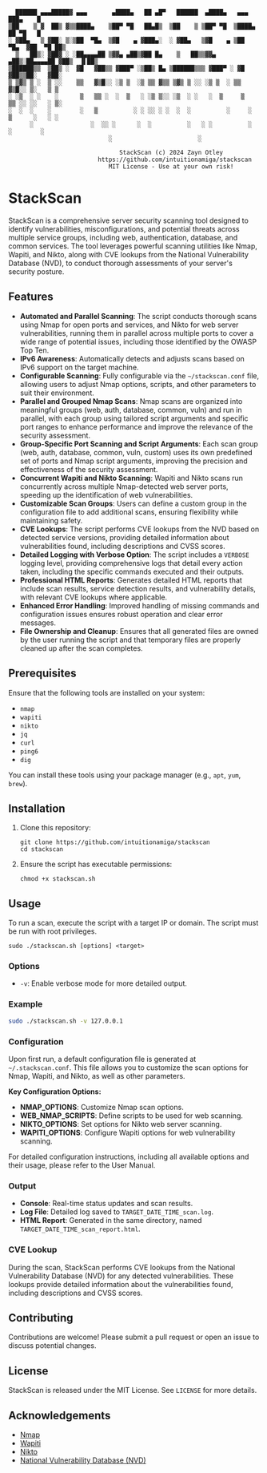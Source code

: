       ██████ ▄▄▄█████▓ ▄▄▄       ▄████▄   ██ ▄█▀   ██████  ▄████▄   ▄▄▄        ███▄    █
    ▒██    ▒ ▓  ██▒ ▓▒▒████▄    ▒██▀ ▀█   ██▄█▒  ▒██    ▒ ▒██▀ ▀█  ▒████▄      ██ ▀█   █
    ░ ▓██▄   ▒ ▓██░ ▒░▒██  ▀█▄  ▒▓█    ▄ ▓███▄░  ░ ▓██▄   ▒▓█    ▄ ▒██  ▀█▄  ▓██  ▀█ ██▒
      ▒   ██▒░ ▓██▓ ░ ░██▄▄▄▄██ ▒▓▓▄ ▄██▒▓██ █▄    ▒   ██▒▒▓▓▄ ▄██▒░██▄▄▄▄██ ▓██▒  ▐▌██▒
    ▒██████▒▒  ▒██▒ ░  ▓█   ▓██▒▒ ▓███▀ ░▒██▒ █▄ ▒██████▒▒▒ ▓███▀ ░ ▓█   ▓██▒▒██░   ▓██░
    ▒ ▒▓▒ ▒ ░  ▒ ░░    ▒▒   ▓▒█░░ ░▒ ▒  ░▒ ▒▒ ▓▒▒ ▒▓▒ ▒ ░░ ░▒ ▒  ░ ▒▒   ▓▒█░░ ▒░   ▒ ▒
    ░ ░▒  ░ ░    ░      ▒   ▒▒ ░  ░  ▒   ░ ░▒ ▒░░ ░▒  ░ ░   ░  ▒     ▒   ▒▒ ░░ ░░   ░ ▒░
    ░  ░  ░    ░        ░   ▒          ░ ░ ░░ ░ ░  ░  ░          ░     ░   ▒      ░   ░ ░
          ░                ░  ░░ ░      ░  ░          ░   ░ ░          ░  ░        ░
                                ░                        ░

                                   StackScan (c) 2024 Zayn Otley
                             https://github.com/intuitionamiga/stackscan
                                MIT License - Use at your own risk!


# StackScan

StackScan is a comprehensive server security scanning tool designed to identify vulnerabilities, misconfigurations, and potential threats across multiple service groups, including web, authentication, database, and common services. The tool leverages powerful scanning utilities like Nmap, Wapiti, and Nikto, along with CVE lookups from the National Vulnerability Database (NVD), to conduct thorough assessments of your server's security posture.

## Features

- **Automated and Parallel Scanning**: The script conducts thorough scans using Nmap for open ports and services, and Nikto for web server vulnerabilities, running them in parallel across multiple ports to cover a wide range of potential issues, including those identified by the OWASP Top Ten.
- **IPv6 Awareness**: Automatically detects and adjusts scans based on IPv6 support on the target machine.
- **Configurable Scanning**: Fully configurable via the `~/stackscan.conf` file, allowing users to adjust Nmap options, scripts, and other parameters to suit their environment.
- **Parallel and Grouped Nmap Scans**: Nmap scans are organized into meaningful groups (web, auth, database, common, vuln) and run in parallel, with each group using tailored script arguments and specific port ranges to enhance performance and improve the relevance of the security assessment.
- **Group-Specific Port Scanning and Script Arguments**: Each scan group (web, auth, database, common, vuln, custom) uses its own predefined set of ports and Nmap script arguments, improving the precision and effectiveness of the security assessment.
- **Concurrent Wapiti and Nikto Scanning**: Wapiti and Nikto scans run concurrently across multiple Nmap-detected web server ports, speeding up the identification of web vulnerabilities.
- **Customizable Scan Groups**: Users can define a custom group in the configuration file to add additional scans, ensuring flexibility while maintaining safety.
- **CVE Lookups**: The script performs CVE lookups from the NVD based on detected service versions, providing detailed information about vulnerabilities found, including descriptions and CVSS scores.
- **Detailed Logging with Verbose Option**: The script includes a `VERBOSE` logging level, providing comprehensive logs that detail every action taken, including the specific commands executed and their outputs.
- **Professional HTML Reports**: Generates detailed HTML reports that include scan results, service detection results, and vulnerability details, with relevant CVE lookups where applicable.
- **Enhanced Error Handling**: Improved handling of missing commands and configuration issues ensures robust operation and clear error messages.
- **File Ownership and Cleanup**: Ensures that all generated files are owned by the user running the script and that temporary files are properly cleaned up after the scan completes.

## Prerequisites

Ensure that the following tools are installed on your system:

- `nmap`
- `wapiti`
- `nikto`
- `jq`
- `curl`
- `ping6`
- `dig`

You can install these tools using your package manager (e.g., `apt`, `yum`, `brew`).

## Installation

1. Clone this repository:

   ```
   git clone https://github.com/intuitionamiga/stackscan
   cd stackscan
   ```

2. Ensure the script has executable permissions:

   ```
   chmod +x stackscan.sh
   ```

## Usage

To run a scan, execute the script with a target IP or domain. The script must be run with root privileges.

```
sudo ./stackscan.sh [options] <target>
```

### Options

- `-v`: Enable verbose mode for more detailed output.

### Example

```sh
sudo ./stackscan.sh -v 127.0.0.1
```

### Configuration

Upon first run, a default configuration file is generated at `~/.stackscan.conf`. This file allows you to customize the scan options for Nmap, Wapiti, and Nikto, as well as other parameters.

**Key Configuration Options:**
- **NMAP_OPTIONS**: Customize Nmap scan options.
- **WEB_NMAP_SCRIPTS**: Define scripts to be used for web scanning.
- **NIKTO_OPTIONS**: Set options for Nikto web server scanning.
- **WAPITI_OPTIONS**: Configure Wapiti options for web vulnerability scanning.

For detailed configuration instructions, including all available options and their usage, please refer to the User Manual.

### Output

- **Console**: Real-time status updates and scan results.
- **Log File**: Detailed log saved to `TARGET_DATE_TIME_scan.log`.
- **HTML Report**: Generated in the same directory, named `TARGET_DATE_TIME_scan_report.html`.

### CVE Lookup

During the scan, StackScan performs CVE lookups from the National Vulnerability Database (NVD) for any detected vulnerabilities. These lookups provide detailed information about the vulnerabilities found, including descriptions and CVSS scores.

## Contributing

Contributions are welcome! Please submit a pull request or open an issue to discuss potential changes.

## License

StackScan is released under the MIT License. See `LICENSE` for more details.

## Acknowledgements

- [Nmap](https://nmap.org/)
- [Wapiti](http://wapiti.sourceforge.io/)
- [Nikto](https://cirt.net/Nikto2)
- [National Vulnerability Database (NVD)](https://nvd.nist.gov/)
